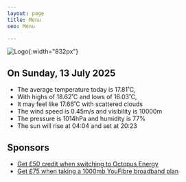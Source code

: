 ```yaml
---
layout: page
title: Menu
seo: Menu

---
```


![Logo](/images/logo.jpg){:width="832px"}

<!-- weather_marker starts -->
## On Sunday, 13 July 2025

- The average temperature today is 17.81˚C,
- With highs of 18.62˚C and lows of 16.03˚C,
- It may feel like 17.66˚C with scattered clouds
- The wind speed is 0.45m/s and visibility is 10000m
- The pressure is 1014hPa and humidity is 77%
- The sun will rise at 04:04 and set at 20:23

<!-- weather_marker ends -->

## Sponsors

- [Get £50 credit when switching to Octopus Energy](https://bit.ly/3oD1nnS)
- [Get £75 when taking a 1000mb YouFibre broadband plan](https://aklam.io/91zWhU?)
